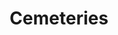 ---
schema: default
title: Cemeteries
organization: Stirling Council
notes: >-
    **Extract of electronic burial records for cemeteries managed and maintained by Stirling Council.**

    **Although this is not a full record of interments, the **[**Council's Archives Service**](https://www.stirling.gov.uk/libraries-archives/archives/) **holds additional burial and lair information, especially for funerals prior to 1900, and can be contacted directly for further assistance.**     

    **Information on arranging a funeral can be obtained from Stirling Council’s website by following this link to the **[**Cemetery Service**](https://www.stirling.gov.uk/licensing-legal/births-marriages-death/cemeteries/)**.**

    [**National Records of Scotland**](https://www.nrscotland.gov.uk/) **and** [**Scotland’s People**](https://www.scotlandspeople.gov.uk/) **provide useful information for those wishing to research their family tree.**

    **Next update available from Tuesday, 6th July, 2021.**

resources:
  - name: Cemeteries CSV
  - url: >-
      https://data.stirling.gov.uk/dataset/42afa6e2-db91-4940-b7bd-50ab8b4dd2c1/resource/e2c373ba-86b8-404c-8ff7-4d91cd9acb59/download/2021-06-01-20-05-09_epilog.csv
  - format: CSV
license: Open Government Licence 3.0 (United Kingdom)
category:

  - LGCS Cemeteries & Crematoria
maintainer: Stirling Council
maintainer_email: someone@example.com
---